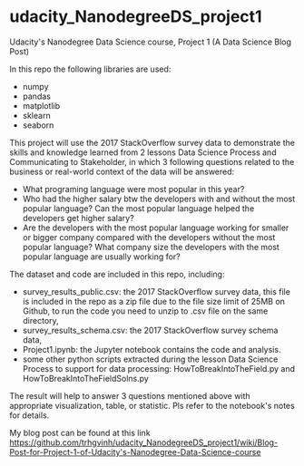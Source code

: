 # udacity_NanodegreeDS_project1
Udacity's Nanodegree Data Science course, Project 1 (A Data Science Blog Post)

In this repo the following libraries are used:
- numpy
- pandas
- matplotlib
- sklearn
- seaborn

This project will use the 2017 StackOverflow survey data to demonstrate the skills and knowledge learned from 2 lessons Data Science Process and Communicating to Stakeholder, in which 3 following questions related to the business or real-world context of the data will be answered:
- What programing language were most popular in this year?
- Who had the higher salary btw the developers with and without the most popular language? Can the most popular language helped the developers get higher salary?
- Are the developers with the most popular language working for smaller or bigger company compared with the developers without the most popular language? What company size the developers with the most popular language are usually working for?

The dataset and code are included in this repo, including:
- survey_results_public.csv: the 2017 StackOverflow survey data, this file is included in the repo as a zip file due to the file size limit of 25MB on Github, to run the code you need to unzip to .csv file on the same directory,
- survey_results_schema.csv: the 2017 StackOverflow survey schema data,
- Project1.ipynb: the Jupyter notebook contains the code and analysis.
- some other python scripts extracted during the lesson Data Science Process to support for data processing: HowToBreakIntoTheField.py and HowToBreakIntoTheFieldSolns.py

The result will help to answer 3 questions mentioned above with appropriate visualization, table, or statistic. Pls refer to the notebook's notes for details.

My blog post can be found at this link https://github.com/trhgvinh/udacity_NanodegreeDS_project1/wiki/Blog-Post-for-Project-1-of-Udacity's-Nanodegree-Data-Science-course
